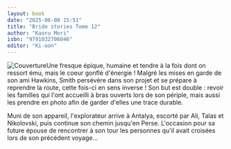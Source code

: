 ```yaml
---
layout: book
date: "2025-06-08 15:51"
title: "Bride stories Tome 12"
author: "Kaoru Mori"
isbn: "9791032706046"
editor: "Ki-oon"
---
```

![Couverture](/img/9791032706046.jpeg)Une fresque épique, humaine et tendre à la fois dont on ressort ému, mais le coeur gonflé d'énergie !
Malgré les mises en garde de son ami Hawkins, Smith persévère dans son projet et se prépare à reprendre la route, cette fois-ci en sens inverse ! Son but est double : revoir les familles qui l'ont accueilli à bras ouverts lors de son périple, mais aussi les prendre en photo afin de garder d'elles une trace durable.

Muni de son appareil, l'explorateur arrive à Antalya, escorté par Ali, Talas et Nikolovski, puis continue son chemin jusqu'en Perse. L'occasion pour sa future épouse de rencontrer à son tour les personnes qu'il avait croisées lors de son précédent voyage...